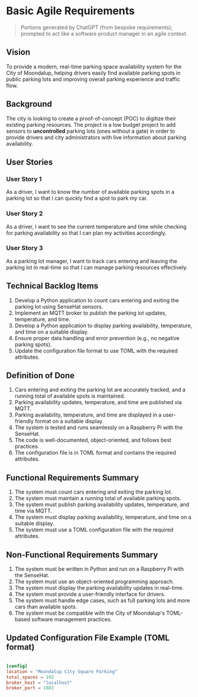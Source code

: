 # Basic Agile Requirements

> Portions generated by ChatGPT (from bespoke requirements); prompted to act like a software product manager in an agile context.

## Vision

To provide a modern, real-time parking space availability system for the City of Moondalup, helping drivers easily find available parking spots in public parking lots and improving overall parking experience and traffic flow.

## Background

The city is looking to create a proof-of-concept (POC) to digitize their existing parking resources. The project is a low budget project to add sensors to **uncontrolled** parking lots (ones without a gate) in order to provide drivers and city administrators with live information about parking availability.

## User Stories

### User Story 1

As a driver, I want to know the number of available parking spots in a parking lot so that I can quickly find a spot to park my car.

### User Story 2

As a driver, I want to see the current temperature and time while checking for parking availability so that I can plan my activities accordingly.

### User Story 3

As a parking lot manager, I want to track cars entering and leaving the parking lot in real-time so that I can manage parking resources effectively.

## Technical Backlog Items

1. Develop a Python application to count cars entering and exiting the parking lot using SenseHat sensors.
2. Implement an MQTT broker to publish the parking lot updates, temperature, and time.
3. Develop a Python application to display parking availability, temperature, and time on a suitable display.
4. Ensure proper data handling and error prevention (e.g., no negative parking spots).
5. Update the configuration file format to use TOML with the required attributes.

## Definition of Done

1. Cars entering and exiting the parking lot are accurately tracked, and a running total of available spots is maintained.
2. Parking availability updates, temperature, and time are published via MQTT.
3. Parking availability, temperature, and time are displayed in a user-friendly format on a suitable display.
4. The system is tested and runs seamlessly on a Raspberry Pi with the SenseHat.
5. The code is well-documented, object-oriented, and follows best practices.
6. The configuration file is in TOML format and contains the required attributes.

## Functional Requirements Summary

1. The system must count cars entering and exiting the parking lot.
2. The system must maintain a running total of available parking spots.
3. The system must publish parking availability updates, temperature, and time via MQTT.
4. The system must display parking availability, temperature, and time on a suitable display.
5. The system must use a TOML configuration file with the required attributes.

## Non-Functional Requirements Summary

1. The system must be written in Python and run on a Raspberry Pi with the SenseHat.
2. The system must use an object-oriented programming approach.
3. The system must display the parking availability updates in real-time.
4. The system must provide a user-friendly interface for drivers.
5. The system must handle edge cases, such as full parking lots and more cars than available spots.
6. The system must be compatible with the City of Moondalup's TOML-based software management practices.

## Updated Configuration File Example (TOML format)

```toml

[config]
location = "Moondalup City Square Parking"
total_spaces = 192
broker_host = "localhost"
broker_port = 1883
```

